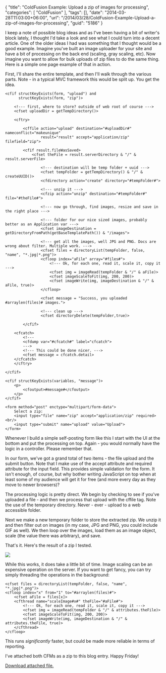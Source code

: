 {
	"title": "ColdFusion Example: Upload a zip of images for processing",
	"categories": [
		"ColdFusion"
	],
	"tags": [],
	"date": "2014-03-28T11:03:00+06:00",
	"url": "/2014/03/28/ColdFusion-Example-Upload-a-zip-of-images-for-processing",
	"guid": "5186"
}

<p>
I keep a note of possible blog ideas and as I've been having a bit of writer's block lately, I thought I'd take a look and see what I could turn into a decent article. One of the older ideas I had was something that I thought would be a good example. Imagine you've built an image uploader for your site and have a bit of processing on the back end (scaling, gray scaling, etc). Now imagine you want to allow for bulk uploads of zip files to do the same thing. Here is a simple one page example of that in action.
</p>
<!--more-->
<p>
First, I'll share the entire template, and then I'll walk through the various parts. Note - in a typical MVC framework this would be split up. You get the idea.
</p>

<pre><code class="language-markup">&lt;cfif structKeyExists(form, &quot;upload&quot;) and
	  structKeyExists(form, &quot;zip&quot;)&gt;
	  
	&lt;!--- first, where to store? outside of web root of course ---&gt;
	&lt;cfset uploadDir = getTempDirectory()&gt;

	&lt;cftry&gt;

		&lt;cffile action=&quot;upload&quot; destination=&quot;#uploadDir#&quot; nameconflict=&quot;makeunique&quot; 
				result=&quot;result&quot; accept=&quot;application/zip&quot; filefield=&quot;zip&quot;&gt;
	
		&lt;cfif result.fileWasSaved&gt;
			&lt;cfset theFile = result.serverDirectory &amp; &quot;/&quot; &amp; result.serverFile&gt;
			
				&lt;!--- destination will be temp folder + uuid ---&gt;
				&lt;cfset tempFolder = getTempDirectory() &amp; &quot;/&quot; &amp; createUUID()&gt;
				&lt;cfdirectory action=&quot;create&quot; directory=&quot;#tempFolder#&quot;&gt;
	
				&lt;!--- unzip it ---&gt;
				&lt;cfzip action=&quot;unzip&quot; destination=&quot;#tempFolder#&quot; file=&quot;#theFile#&quot;&gt;
	
				&lt;!--- now go through, find images, resize and save in the right place ---&gt;
				
				&lt;!--- folder for our nice sized images, probably better as an Application var ---&gt;
				&lt;cfset imageDestination =  getDirectoryFromPath(getBaseTemplatePath()) &amp; &quot;/images&quot;&gt;
	
				&lt;!--- get all the images, well JPG and PNG. Docs are wrong about filter. Multiple work. ---&gt;			
				&lt;cfset files = directoryList(tempFolder, false, &quot;name&quot;, &quot;*.jpg|*.png&quot;)&gt;
				&lt;cfloop index=&quot;aFile&quot; array=&quot;#files#&quot;&gt;
					&lt;!--- Ok, for each one, read it, scale it, copy it ---&gt;
					&lt;cfset img = imageRead(tempFolder &amp; &quot;/&quot; &amp; aFile)&gt;
					&lt;cfset imageScaleToFit(img, 200, 200)&gt;
					&lt;cfset imageWrite(img, imageDestination &amp; &quot;/&quot; &amp; aFile, true)&gt;
				&lt;/cfloop&gt;
	
				&lt;cfset message = &quot;Success, you uploaded #arraylen(files)# images.&quot;&gt;

				&lt;!--- clean up ---&gt;
				&lt;cfset directoryDelete(tempFolder,true)&gt;

		&lt;/cfif&gt;
		
	&lt;cfcatch&gt;
		&lt;!---
		&lt;cfdump var=&quot;#cfcatch#&quot; label=&quot;cfcatch&quot;&gt;
		---&gt;
		&lt;!--- This could be done nicer. ---&gt;
		&lt;cfset message = cfcatch.detail&gt;
	&lt;/cfcatch&gt;
	&lt;/cftry&gt;
		  
&lt;/cfif&gt;

&lt;cfif structKeyExists(variables, &quot;message&quot;)&gt;
	&lt;p&gt;
		&lt;cfoutput&gt;#message#&lt;/cfoutput&gt;
	&lt;/p&gt;
&lt;/cfif&gt;

&lt;form method=&quot;post&quot; enctype=&quot;multipart/form-data&quot;&gt;
	Select a zip:
	&lt;input type=&quot;file&quot; name=&quot;zip&quot; accept=&quot;application/zip&quot; required&gt;&lt;br/&gt;
	&lt;input type=&quot;submit&quot; name=&quot;upload&quot; value=&quot;Upload&quot;&gt;
&lt;/form&gt;
</code></pre>

<p>
Whenever I build a simple self-posting form like this I start with the UI at the bottom and put the processing on top. Again - you would normally have the logic in a controller. Please remember that.
</p>

<p>
In our form, we've got a grand total of two items - the file upload and the submit button. Note that I make use of the accept attribute and required attribute for the input field. This provides simple validation for the form. It isn't enough, of course, but why bother writing JavaScript on top when at least some of my audience will get it for free (and more every day as they move to newer browsers)?
</p>

<p>
The processing logic is pretty direct. We begin by checking to see if you've uploaded a file - and then we process that upload with the cffile tag. Note the use of the temporary directory. Never - ever - upload to a web accessible folder.
</p>

<p>
Next we make a new temporary folder to store the extracted zip. We unzip it and then filter out on images (in my case, JPG and PNG, you could include GIF as well). We then loop over the images, load them as an image object, scale (the value there was arbitrary), and save.
</p>

<p>
That's it. Here's the result of a zip I tested.
</p>

<p>
<img src="https://static.raymondcamden.com/images/images.png" />
</p>

<p>
While this works, it does take a little bit of time. Image scaling can be an expensive operation on the server. If you want to get fancy, you can try simply threading the operations in the background:
</p>

<pre><code class="language-markup">&lt;cfset files = directoryList(tempFolder, false, &quot;name&quot;, &quot;*.jpg|*.png&quot;)&gt;
&lt;cfloop index=&quot;x&quot; from=&quot;1&quot; to=&quot;#arraylen(files)#&quot;&gt;
	&lt;cfset aFile = files[x]&gt;
	&lt;cfthread name=&quot;scaleImage#x#&quot; theFile=&quot;#aFile#&quot;&gt;
		&lt;!--- Ok, for each one, read it, scale it, copy it ---&gt;
		&lt;cfset img = imageRead(tempFolder &amp; &quot;/&quot; &amp; attributes.theFile)&gt;
		&lt;cfset imageScaleToFit(img, 200, 200)&gt;
		&lt;cfset imageWrite(img, imageDestination &amp; &quot;/&quot; &amp; attributes.theFile, true)&gt;
	&lt;/cfthread&gt;
&lt;/cfloop&gt;</code></pre>


<p>
This runs <i>significantly</i> faster, but could be made more reliable in terms of reporting. 
</p>

<p>
I've attached both CFMs as a zip to this blog entry. Happy Friday!
</p><p><a href='enclosures/C%3A%5Chosts%5C2013%2Eraymondcamden%2Ecom%5Cenclosures%2FArchive36%2Ezip'>Download attached file.</a></p>